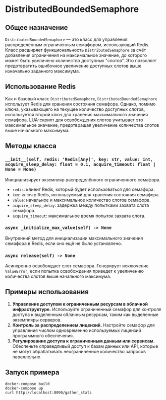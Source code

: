 # DistributedBoundedSemaphore

## Общее назначение

`DistributedBoundedSemaphore` — это класс для управления распределённым ограниченным семафором, использующий Redis.
Класс расширяет функциональность `DistributedSemaphore` за счёт добавления ограничения на максимальное значение, до
которого может быть увеличено количество доступных "слотов". Это позволяет предотвратить ошибочное увеличение доступных
слотов выше изначально заданного максимума.

## Использование Redis

Как и базовый класс `DistributedSemaphore`, `DistributedBoundedSemaphore` использует Redis для хранения состояния
семафора. Однако, помимо ключа, указывающего на текущее количество доступных слотов, используется второй ключ для
хранения максимального значения семафора. LUA-скрипт для освобождения слотов учитывает это максимальное значение,
предотвращая увеличение количества слотов выше начального максимума.

## Методы класса

### `__init__(self, redis: 'Redis[Any]', key: str, value: int, acquire_sleep_delay: float = 0.1, acquire_timeout: float | None = None)`

Инициализирует экземпляр распределённого ограниченного семафора.

- `redis`: клиент Redis, который будет использоваться для семафора.
- `key`: ключ в Redis, используемый для хранения состояния семафора.
- `value`: начальное и максимальное количество слотов семафора.
- `acquire_sleep_delay`: задержка между попытками захвата слота семафора.
- `acquire_timeout`: максимальное время попыток захвата слота.

### `async _initialize_max_value(self) -> None`

Внутренний метод для инициализации максимального значения семафора в Redis, если оно ещё не было установлено.

### `async release(self) -> None`

Асинхронно освобождает слот семафора. Генерирует исключение `ValueError`, если попытка освобождения приведет к
увеличению количества слотов выше начального максимума.

## Примеры использования

1. **Управление доступом к ограниченным ресурсам в облачной инфраструктуре.** Используйте ограниченный семафор для
   контроля доступа к выделенным облачным ресурсам, таким как выделенные экземпляры серверов.
2. **Контроль за распределением лицензий.** Настройте семафор для управления числом одновременно используемых лицензий
   программного обеспечения.
3. **Регулирование доступа к ограниченным данным или сервисам.** Обеспечьте справедливый доступ к базам данных или API,
   которые не могут обрабатывать неограниченное количество запросов параллельно.

## Запуск примера

```
docker-compose build
docker-compose up
curl http://localhost:8090/gather_stats
```
